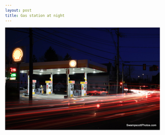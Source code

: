 ```yaml
---
layout: post
title: Gas station at night
---
```



![Gas station at night](/img/gas-station-at-night.JPG)
